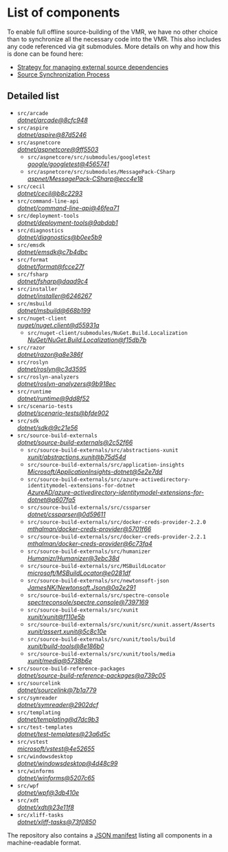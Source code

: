 ﻿# List of components

To enable full offline source-building of the VMR, we have no other choice than to synchronize all the necessary code into the VMR. This also includes any code referenced via git submodules. More details on why and how this is done can be found here:
- [Strategy for managing external source dependencies](src/arcade/Documentation/UnifiedBuild/VMR-Strategy-For-External-Source.md)
- [Source Synchronization Process](src/arcade/Documentation/UnifiedBuild/VMR-Design-And-Operation.md#source-synchronization-process)

## Detailed list

<!-- component list beginning -->
- `src/arcade`  
*[dotnet/arcade@8cfc948](https://github.com/dotnet/arcade/tree/8cfc9489d3e51071fedec9dcb99071dc912718bd)*
- `src/aspire`  
*[dotnet/aspire@87d5246](https://github.com/dotnet/aspire/tree/87d5246ddfc1fb9b07fcdf7b4b42830f67427ab9)*
- `src/aspnetcore`  
*[dotnet/aspnetcore@9ff5503](https://github.com/dotnet/aspnetcore/tree/9ff55037da0643107a1e4256f77b227f5716eccf)*
    - `src/aspnetcore/src/submodules/googletest`  
    *[google/googletest@4565741](https://github.com/google/googletest/tree/456574145cf71a5375777cab58453acfd92a920b)*
    - `src/aspnetcore/src/submodules/MessagePack-CSharp`  
    *[aspnet/MessagePack-CSharp@ecc4e18](https://github.com/aspnet/MessagePack-CSharp/tree/ecc4e18ad7a0c7db51cd7e3d2997a291ed01444d)*
- `src/cecil`  
*[dotnet/cecil@b8c2293](https://github.com/dotnet/cecil/tree/b8c2293cd1cbd9d0fe6f32d7b5befbd526b5a175)*
- `src/command-line-api`  
*[dotnet/command-line-api@46fea71](https://github.com/dotnet/command-line-api/tree/46fea71e3d98dad0d676950522004b7f295dd372)*
- `src/deployment-tools`  
*[dotnet/deployment-tools@9abdab1](https://github.com/dotnet/deployment-tools/tree/9abdab1d923b427c26685d793e9ddc8344f3da5c)*
- `src/diagnostics`  
*[dotnet/diagnostics@b0ee5b9](https://github.com/dotnet/diagnostics/tree/b0ee5b9a01e571161bf772aa659440a986bbe532)*
- `src/emsdk`  
*[dotnet/emsdk@c7b4dbc](https://github.com/dotnet/emsdk/tree/c7b4dbc857259968a0892cf94cfa9ae4f2ca53cd)*
- `src/format`  
*[dotnet/format@fcce27f](https://github.com/dotnet/format/tree/fcce27f7dd718a81bc5063adc50eba00c5997cf9)*
- `src/fsharp`  
*[dotnet/fsharp@daad9c4](https://github.com/dotnet/fsharp/tree/daad9c41c97234ced41aef2c7b6154d0a530124e)*
- `src/installer`  
*[dotnet/installer@6246267](https://github.com/dotnet/installer/tree/62462675dd7e24d9311d76b7a39db0070b6669ee)*
- `src/msbuild`  
*[dotnet/msbuild@668b199](https://github.com/dotnet/msbuild/tree/668b19903aec6334c05190cb336a10b9a9aba01f)*
- `src/nuget-client`  
*[nuget/nuget.client@d55931a](https://github.com/nuget/nuget.client/tree/d55931a69dcda3dcb87ba46a09fe268e0febc223)*
    - `src/nuget-client/submodules/NuGet.Build.Localization`  
    *[NuGet/NuGet.Build.Localization@f15db7b](https://github.com/NuGet/NuGet.Build.Localization/tree/f15db7b7c6f5affbea268632ef8333d2687c8031)*
- `src/razor`  
*[dotnet/razor@a8e386f](https://github.com/dotnet/razor/tree/a8e386f7e40ea661ac35e544edcd9f466c4a83ed)*
- `src/roslyn`  
*[dotnet/roslyn@c3d3595](https://github.com/dotnet/roslyn/tree/c3d3595593ece465ca4c2bdb01f15306da352b89)*
- `src/roslyn-analyzers`  
*[dotnet/roslyn-analyzers@9b918ec](https://github.com/dotnet/roslyn-analyzers/tree/9b918ec314040fb7f547f0458347440105e099e3)*
- `src/runtime`  
*[dotnet/runtime@9dd8f52](https://github.com/dotnet/runtime/tree/9dd8f5205784cabedd639fed1959bbfd95b2efd1)*
- `src/scenario-tests`  
*[dotnet/scenario-tests@bfde902](https://github.com/dotnet/scenario-tests/tree/bfde902a10d7b672f4fc7e844198ede405dbb9c6)*
- `src/sdk`  
*[dotnet/sdk@9c21e56](https://github.com/dotnet/sdk/tree/9c21e56deb825b6768307969451ea3f13c999fb5)*
- `src/source-build-externals`  
*[dotnet/source-build-externals@2c52f66](https://github.com/dotnet/source-build-externals/tree/2c52f66055a098987321c8fe96472679661c4071)*
    - `src/source-build-externals/src/abstractions-xunit`  
    *[xunit/abstractions.xunit@b75d54d](https://github.com/xunit/abstractions.xunit/tree/b75d54d73b141709f805c2001b16f3dd4d71539d)*
    - `src/source-build-externals/src/application-insights`  
    *[Microsoft/ApplicationInsights-dotnet@5e2e7dd](https://github.com/Microsoft/ApplicationInsights-dotnet/tree/5e2e7ddda961ec0e16a75b1ae0a37f6a13c777f5)*
    - `src/source-build-externals/src/azure-activedirectory-identitymodel-extensions-for-dotnet`  
    *[AzureAD/azure-activedirectory-identitymodel-extensions-for-dotnet@a607fa5](https://github.com/AzureAD/azure-activedirectory-identitymodel-extensions-for-dotnet/tree/a607fa5e0005a6178cf1d2fed4fa0f8179cdb186)*
    - `src/source-build-externals/src/cssparser`  
    *[dotnet/cssparser@0d59611](https://github.com/dotnet/cssparser/tree/0d59611784841735a7778a67aa6e9d8d000c861f)*
    - `src/source-build-externals/src/docker-creds-provider-2.2.0`  
    *[mthalman/docker-creds-provider@5701f66](https://github.com/mthalman/docker-creds-provider/tree/5701f6667c1fbd805684857baaa860383bbdfed7)*
    - `src/source-build-externals/src/docker-creds-provider-2.2.1`  
    *[mthalman/docker-creds-provider@6c73fa4](https://github.com/mthalman/docker-creds-provider/tree/6c73fa4784795ae07f49305a057abf5c473d2adb)*
    - `src/source-build-externals/src/humanizer`  
    *[Humanizr/Humanizer@3ebc38d](https://github.com/Humanizr/Humanizer/tree/3ebc38de585fc641a04b0e78ed69468453b0f8a1)*
    - `src/source-build-externals/src/MSBuildLocator`  
    *[microsoft/MSBuildLocator@e0281df](https://github.com/microsoft/MSBuildLocator/tree/e0281df33274ac3c3e22acc9b07dcb4b31d57dc0)*
    - `src/source-build-externals/src/newtonsoft-json`  
    *[JamesNK/Newtonsoft.Json@0a2e291](https://github.com/JamesNK/Newtonsoft.Json/tree/0a2e291c0d9c0c7675d445703e51750363a549ef)*
    - `src/source-build-externals/src/spectre-console`  
    *[spectreconsole/spectre.console@7397169](https://github.com/spectreconsole/spectre.console/tree/7397169a2757dc3657598bdea4ac222c0f283425)*
    - `src/source-build-externals/src/xunit`  
    *[xunit/xunit@f110e5b](https://github.com/xunit/xunit/tree/f110e5bee5dfd4c08339587c9c3df9292fcb597c)*
    - `src/source-build-externals/src/xunit/src/xunit.assert/Asserts`  
    *[xunit/assert.xunit@5c8c10e](https://github.com/xunit/assert.xunit/tree/5c8c10e085eb42f39f2fe0b40c94bf56649eb0a4)*
    - `src/source-build-externals/src/xunit/tools/build`  
    *[xunit/build-tools@8e186b0](https://github.com/xunit/build-tools/tree/8e186b0f8e398796e75453f3f18952b06d29fdfd)*
    - `src/source-build-externals/src/xunit/tools/media`  
    *[xunit/media@5738b6e](https://github.com/xunit/media/tree/5738b6e86f08e0389c4392b939c20e3eca2d9822)*
- `src/source-build-reference-packages`  
*[dotnet/source-build-reference-packages@a739c05](https://github.com/dotnet/source-build-reference-packages/tree/a739c05eb1a5200d7fa2f1e3977b4dc54fdec36a)*
- `src/sourcelink`  
*[dotnet/sourcelink@7b1a779](https://github.com/dotnet/sourcelink/tree/7b1a779fc3533784ee533515f5c4421d6f2baea6)*
- `src/symreader`  
*[dotnet/symreader@2902dcf](https://github.com/dotnet/symreader/tree/2902dcf06494391dc65552fd0743b7d426c550fb)*
- `src/templating`  
*[dotnet/templating@d7dc9b3](https://github.com/dotnet/templating/tree/d7dc9b3a8d9735ecdc71369cab62ead41a14c6ed)*
- `src/test-templates`  
*[dotnet/test-templates@23a6d5c](https://github.com/dotnet/test-templates/tree/23a6d5c63f8a3c8b7314334906fd9681baf60969)*
- `src/vstest`  
*[microsoft/vstest@4e52655](https://github.com/microsoft/vstest/tree/4e52655f318fbc1677b4274b3f0add42609be0df)*
- `src/windowsdesktop`  
*[dotnet/windowsdesktop@4d48c99](https://github.com/dotnet/windowsdesktop/tree/4d48c996872e708f750329c7c784870858a40c96)*
- `src/winforms`  
*[dotnet/winforms@5207c65](https://github.com/dotnet/winforms/tree/5207c6554bb20236bd91c6083c3e1ee3c76c9402)*
- `src/wpf`  
*[dotnet/wpf@3db410e](https://github.com/dotnet/wpf/tree/3db410e6645fd9a13e9b1c13f36ab32087b5b970)*
- `src/xdt`  
*[dotnet/xdt@23e11f8](https://github.com/dotnet/xdt/tree/23e11f8312f853a3f694c6680c0e3762bdf1d9fd)*
- `src/xliff-tasks`  
*[dotnet/xliff-tasks@73f0850](https://github.com/dotnet/xliff-tasks/tree/73f0850939d96131c28cf6ea6ee5aacb4da0083a)*
<!-- component list end -->

The repository also contains a [JSON manifest](https://github.com/dotnet/dotnet/blob/main/src/source-manifest.json) listing all components in a machine-readable format.
